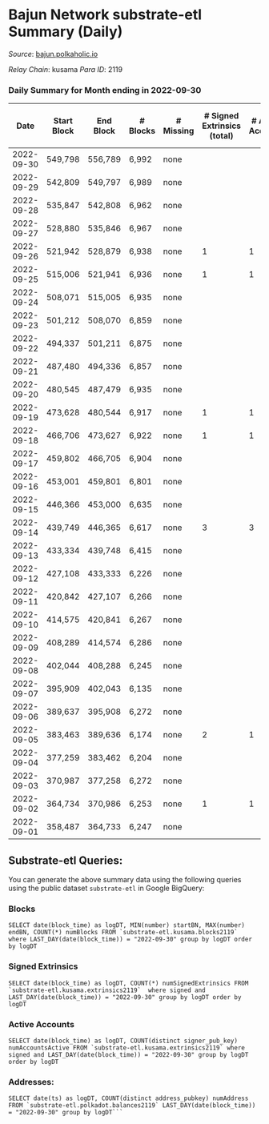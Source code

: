 # Bajun Network substrate-etl Summary (Daily)

_Source_: [bajun.polkaholic.io](https://bajun.polkaholic.io)

*Relay Chain*: kusama
*Para ID*: 2119



### Daily Summary for Month ending in 2022-09-30


| Date | Start Block | End Block | # Blocks | # Missing | # Signed Extrinsics (total) | # Active Accounts | # Addresses with Balances | # Events | # Transfers | # XCM Transfers In | # XCM Transfers Out |
| ---- | ----------- | --------- | -------- | --------- | --------------------------- | ----------------- | ------------------------- | -------- | ----------- | ------------------ | ------------------- |
| 2022-09-30 | 549,798 | 556,789 | 6,992 | none  |  |  | 11 | 13,991 |   |   |   |
| 2022-09-29 | 542,809 | 549,797 | 6,989 | none  |  |  |  | 13,982 |   |   |   |
| 2022-09-28 | 535,847 | 542,808 | 6,962 | none  |  |  |  | 13,928 |   |   |   |
| 2022-09-27 | 528,880 | 535,846 | 6,967 | none  |  |  |  | 13,938 |   |   |   |
| 2022-09-26 | 521,942 | 528,879 | 6,938 | none  | 1 | 1 |  | 13,887 | 1  |   |   |
| 2022-09-25 | 515,006 | 521,941 | 6,936 | none  | 1 | 1 |  | 13,882 | 1  |   |   |
| 2022-09-24 | 508,071 | 515,005 | 6,935 | none  |  |  |  | 13,874 |   |   |   |
| 2022-09-23 | 501,212 | 508,070 | 6,859 | none  |  |  |  | 13,725 |   |   |   |
| 2022-09-22 | 494,337 | 501,211 | 6,875 | none  |  |  |  | 13,754 |   |   |   |
| 2022-09-21 | 487,480 | 494,336 | 6,857 | none  |  |  |  | 13,718 |   |   |   |
| 2022-09-20 | 480,545 | 487,479 | 6,935 | none  |  |  |  | 13,874 |   |   |   |
| 2022-09-19 | 473,628 | 480,544 | 6,917 | none  | 1 | 1 |  | 13,842 | 1  |   |   |
| 2022-09-18 | 466,706 | 473,627 | 6,922 | none  | 1 | 1 |  | 13,855 | 1  |   |   |
| 2022-09-17 | 459,802 | 466,705 | 6,904 | none  |  |  |  | 13,812 |   |   |   |
| 2022-09-16 | 453,001 | 459,801 | 6,801 | none  |  |  |  | 13,609 |   |   |   |
| 2022-09-15 | 446,366 | 453,000 | 6,635 | none  |  |  |  | 13,274 |   |   |   |
| 2022-09-14 | 439,749 | 446,365 | 6,617 | none  | 3 | 3 |  | 13,250 |   |   |   |
| 2022-09-13 | 433,334 | 439,748 | 6,415 | none  |  |  |  | 12,834 |   |   |   |
| 2022-09-12 | 427,108 | 433,333 | 6,226 | none  |  |  |  | 12,455 |   |   |   |
| 2022-09-11 | 420,842 | 427,107 | 6,266 | none  |  |  |  | 12,536 |   |   |   |
| 2022-09-10 | 414,575 | 420,841 | 6,267 | none  |  |  |  | 12,537 |   |   |   |
| 2022-09-09 | 408,289 | 414,574 | 6,286 | none  |  |  |  | 12,576 |   |   |   |
| 2022-09-08 | 402,044 | 408,288 | 6,245 | none  |  |  |  | 12,496 |   |   |   |
| 2022-09-07 | 395,909 | 402,043 | 6,135 | none  |  |  | 8 | 12,274 |   |   |   |
| 2022-09-06 | 389,637 | 395,908 | 6,272 | none  |  |  |  | 12,547 |   |   |   |
| 2022-09-05 | 383,463 | 389,636 | 6,174 | none  | 2 | 1 |  | 12,359 |   |   |   |
| 2022-09-04 | 377,259 | 383,462 | 6,204 | none  |  |  |  | 12,412 |   |   |   |
| 2022-09-03 | 370,987 | 377,258 | 6,272 | none  |  |  | 8 | 12,547 |   |   |   |
| 2022-09-02 | 364,734 | 370,986 | 6,253 | none  | 1 | 1 |  | 12,517 | 1  |   |   |
| 2022-09-01 | 358,487 | 364,733 | 6,247 | none  |  |  |  | 12,497 |   |   |   |

## Substrate-etl Queries:
You can generate the above summary data using the following queries using the public dataset `substrate-etl` in Google BigQuery:


### Blocks
```
SELECT date(block_time) as logDT, MIN(number) startBN, MAX(number) endBN, COUNT(*) numBlocks FROM `substrate-etl.kusama.blocks2119`  where LAST_DAY(date(block_time)) = "2022-09-30" group by logDT order by logDT
```


### Signed Extrinsics
```
SELECT date(block_time) as logDT, COUNT(*) numSignedExtrinsics FROM `substrate-etl.kusama.extrinsics2119`  where signed and LAST_DAY(date(block_time)) = "2022-09-30" group by logDT order by logDT
```


### Active Accounts
```
SELECT date(block_time) as logDT, COUNT(distinct signer_pub_key) numAccountsActive FROM `substrate-etl.kusama.extrinsics2119` where signed and LAST_DAY(date(block_time)) = "2022-09-30" group by logDT order by logDT
```


### Addresses:
```
SELECT date(ts) as logDT, COUNT(distinct address_pubkey) numAddress FROM `substrate-etl.polkadot.balances2119` LAST_DAY(date(block_time)) = "2022-09-30" group by logDT```

